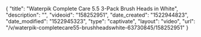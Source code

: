 {
    "title": "Waterpik Complete Care 5.5 3-Pack Brush Heads in White",
    "description": "",
    "videoid": "158252951",
    "date_created": "1522944823",
    "date_modified": "1522945323",
    "type": "captivate",
    "layout": "video",
    "url": "\/v\/waterpik-completecare55-brushheadswhite-63730845\/158252951"
}